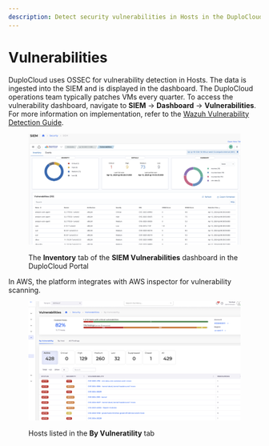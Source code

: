 ```yaml
---
description: Detect security vulnerabilities in Hosts in the DuploCloud Portal
---
```


# Vulnerabilities

DuploCloud uses OSSEC for vulnerability detection in Hosts. The data is ingested into the SIEM and is displayed in the dashboard. The DuploCloud operations team typically patches VMs every quarter. To access the vulnerability dashboard, navigate to **SIEM** -> **Dashboard** -> **Vulnerabilities**. For more information on implementation, refer to the [Wazuh Vulnerability Detection Guide](https://documentation.wazuh.com/3.9/user-manual/capabilities/vulnerability-detection.html).

<figure><img src="../../.gitbook/assets/image (401).png" alt=""><figcaption><p>The <strong>Inventory</strong> tab of the <strong>SIEM Vulnerabilities</strong> dashboard in the DuploCloud Portal</p></figcaption></figure>

In AWS, the platform integrates with AWS inspector for vulnerability scanning.

<figure><img src="../../.gitbook/assets/image (402).png" alt=""><figcaption><p>Hosts listed in the <strong>By Vulneratility</strong> tab</p></figcaption></figure>
